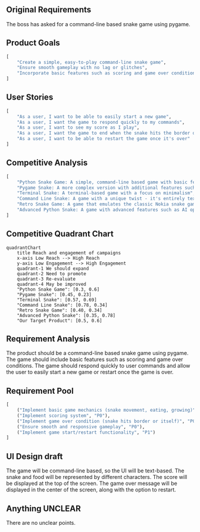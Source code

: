 ## Original Requirements
The boss has asked for a command-line based snake game using pygame.

## Product Goals
```python
[
    "Create a simple, easy-to-play command-line snake game",
    "Ensure smooth gameplay with no lag or glitches",
    "Incorporate basic features such as scoring and game over conditions"
]
```

## User Stories
```python
[
    "As a user, I want to be able to easily start a new game",
    "As a user, I want the game to respond quickly to my commands",
    "As a user, I want to see my score as I play",
    "As a user, I want the game to end when the snake hits the border or itself",
    "As a user, I want to be able to restart the game once it's over"
]
```

## Competitive Analysis
```python
[
    "Python Snake Game: A simple, command-line based game with basic features",
    "Pygame Snake: A more complex version with additional features such as power-ups",
    "Terminal Snake: A terminal-based game with a focus on minimalism",
    "Command Line Snake: A game with a unique twist - it's entirely text-based",
    "Retro Snake Game: A game that emulates the classic Nokia snake game",
    "Advanced Python Snake: A game with advanced features such as AI opponents"
]
```

## Competitive Quadrant Chart
```mermaid
quadrantChart
    title Reach and engagement of campaigns
    x-axis Low Reach --> High Reach
    y-axis Low Engagement --> High Engagement
    quadrant-1 We should expand
    quadrant-2 Need to promote
    quadrant-3 Re-evaluate
    quadrant-4 May be improved
    "Python Snake Game": [0.3, 0.6]
    "Pygame Snake": [0.45, 0.23]
    "Terminal Snake": [0.57, 0.69]
    "Command Line Snake": [0.78, 0.34]
    "Retro Snake Game": [0.40, 0.34]
    "Advanced Python Snake": [0.35, 0.78]
    "Our Target Product": [0.5, 0.6]
```

## Requirement Analysis
The product should be a command-line based snake game using pygame. The game should include basic features such as scoring and game over conditions. The game should respond quickly to user commands and allow the user to easily start a new game or restart once the game is over.

## Requirement Pool
```python
[
    ("Implement basic game mechanics (snake movement, eating, growing)", "P0"),
    ("Implement scoring system", "P0"),
    ("Implement game over condition (snake hits border or itself)", "P0"),
    ("Ensure smooth and responsive gameplay", "P0"),
    ("Implement game start/restart functionality", "P1")
]
```

## UI Design draft
The game will be command-line based, so the UI will be text-based. The snake and food will be represented by different characters. The score will be displayed at the top of the screen. The game over message will be displayed in the center of the screen, along with the option to restart.

## Anything UNCLEAR
There are no unclear points.